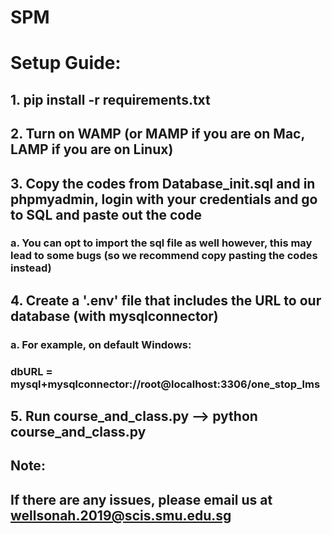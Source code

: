 # SPM

# Setup Guide:

## 1. pip install -r requirements.txt

## 2. Turn on WAMP (or MAMP if you are on Mac, LAMP if you are on Linux)

## 3. Copy the codes from Database_init.sql and in phpmyadmin, login with your credentials and go to SQL and paste out the code
### a. You can opt to import the sql file as well however, this may lead to some bugs (so we recommend copy pasting the codes instead)

## 4. Create a '.env' file that includes the URL to our database (with mysqlconnector)
### a. For example, on default Windows:
###    dbURL = mysql+mysqlconnector://root@localhost:3306/one_stop_lms

## 5. Run course_and_class.py --> python course_and_class.py

## 

## Note:
## If there are any issues, please email us at wellsonah.2019@scis.smu.edu.sg

